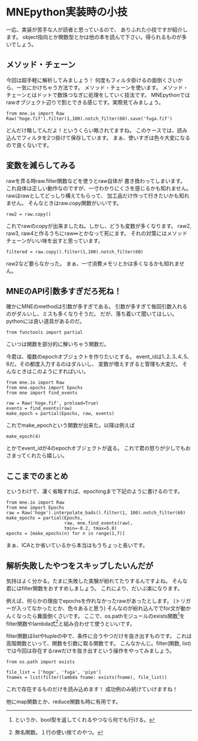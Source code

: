 # MNEpython実装時の小技
一応、実装が苦手な人が読者と思っているので、
ありふれた小技ですが紹介します。
object指向とか関数型とかは他の本を読んで下さい。得られるものが多いでしょう。

## メソッド・チェーン
今回は超手軽に解析してみましょう！
何度もフィルタ掛けるの面倒くさいから、一気にかけちゃう方法です。
メソッド・チェーンを使います。
メソッド・チェーンとはドットで数珠つなぎに処理をしていく技法です。
MNEpythonではrawオブジェクト辺りで割とできる感じです。実際見てみましょう。
```{frame=single}
from mne.io import Raw
Raw('hoge.fif').filter(1,100).notch_filter(60).save('fuga.fif')
```

どんだけ略してんだよ！というくらい略されてますね。
このケースでは、読み込んでフィルタを2つ掛けて保存しています。
まぁ、使いすぎは色々大変になるので良くないです。

## 変数を減らしてみる
rawを弄る時raw.filter関数などを使うとraw自体が
書き換わってしまいます。
これ自体は正しい動作なのですが、一寸わかりにくさを感じるかも知れません。
rawはrawとしてどっしり構えてもらって、
加工品だけ作って行きたいかも知れません。
そんなときはraw.copy関数がいいです。
```{frame=single}
raw2 = raw.copy()
```
これでrawのcopyが出来ましたね。しかし、どうも変数が多くなります。
raw2, raw3, raw4と作るうちにraw∞とかなって死にます。
それの対策にはメソッドチェーンがいい味を出すと思っています。
```{frame=single}
filtered = raw.copy().filter(1,100).notch_filter(60)
```
raw2など要らなかった。
まぁ、一寸消費メモリとかは多くなるかも知れません。

## MNEのAPI引数多すぎだろ死ね！
確かにMNEのmethodは引数が多すぎである。
引数が多すぎて毎回引数入れるのがダルいし、ミスも多くなりそうだ。
だが、落ち着いて聞いてほしい。
pythonには良い道具があるのだ。
```{frame=single}
from functools import partial
```
こいつは関数を部分的に解いちゃう関数だ。

今君は、複数のepochオブジェクトを作りたいとする。
event_idは1､2､3､4､5､6だ。その都度入力するのはダルいし、
変数が増えすぎると管理も大変だ。
そんなときはこのようにすればいい。
```{frame=single}
from mne.io import Raw
from mne.epochs import Epochs 
from mne import find_events

raw = Raw('hoge.fif', preload=True)
events = find_events(raw)
make_epoch = partial(Epochs, raw, events)
```

これでmake_epochという関数が出来た。以降は例えば
```{frame=single}
make_epoch(4)
```
とかでevent_idが4のepochオブジェクトが返る。
これで君の怒りが少しでもおさまってくれたら嬉しい。

## ここまでのまとめ
というわけで、凄く省略すれば、epochingまで下記のように書けるのです。
```{frame=single}
from mne.io import Raw
from mne import Epochs
raw = Raw('hoge').interpolate_bads().filter(1, 100).notch_filter(60)
make_epochs = partial(Epochs,
                      raw, mne.find_events(raw),
                      tmin=-0.2, tmax=5.0)
epochs = [make_epochs(n) for n in range(1,7)]
```
まぁ、ICAとか省いているから本当はもうちょっと長いです。

## 解析失敗したやつをスキップしたいんだが
気持はよく分かる。たまに失敗した実験が紛れてたりするんですよね。
そんな君にはfilter関数をおすすめしましょう。
これにより、だいぶ楽になります。

例えば、何らかの理由でepochsを作れなかったrawがあったとします。
(トリガーが入ってなかったとか、色々あると思う)
そんなのが紛れ込んででfor文が動かんくなったら糞面倒くさいです。
ここで、os.pathモジュールのexists関数[^exist]を
filter関数やlambda式[^lambda_stat]と組み合わせて使うといいです。

[^exist]: というか、bool型を返してくれるやつなら何でも行ける。
[^lambda_stat]: 無名関数。１行の使い捨てのやつ。

filter関数はlistやtupleの中で、条件に合うやつだけを抜き出すものです。
これは高階関数といって、関数を引数に取る関数です。
こんなかんじ。filter(関数, list)
では今回は存在するrawだけを抜き出すという操作をやってみましょう。

```{frame=single}
from os.path import exists

file_list = ['hoge', 'fuga', 'piyo']
fnames = list(filter(lambda fname: exists(fname), file_list))
```
これで存在するものだけを読み込めます！
成功例のみ続けていけますね！

他にmap関数とか、reduce関数も時に有用です。

